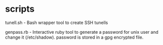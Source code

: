 scripts
=======

tunell.sh - Bash wrapper tool to create SSH tunells

genpass.rb - Interactive ruby tool to generate a password for unix user and change it (/etc/shadow). password is stored in a gpg encrypted file.
